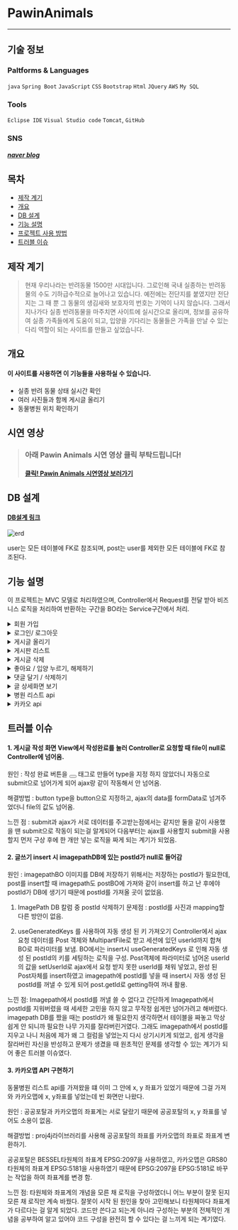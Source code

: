 # PawinAnimals
-----------
## 기술 정보

### Paltforms & Languages
`java` `Spring Boot` `JavaScript` `CSS` `Bootstrap` `Html` `JQuery` `AWS` `My SQL`
### Tools
`Eclipse IDE` `Visual Studio code` `Tomcat`, `GitHub`
### SNS
##### [naver blog](https://blog.naver.com/hello_world0_07)

## 목차
+ <span style="color:black">[제작 계기](#제작-계기)</span>
+ [개요](#개요)
+ [DB 설계](#DB-설계)
+ [기능 설명](#기능-설명)
+ [프로젝트 사용 방법](#프로젝트-사용-방법)
+ [트러블 이슈](#트러블-이슈)

## 제작 계기
> 현재 우리나라는 반려동물 1500만 시대입니다.
>그로인해 국내 실종하는 반려동물의 수도 기하급수적으로 늘어나고 있습니다.
>예전에는 전단지를 붙였지만 전단지는 그 때 뿐 그 동물의 생김새와 보호자의 번호는 기억이 나지 않습니다.
>그래서 지나가다 실종 반려동물을 마주치면 사이트에 실시간으로 올리며, 정보를 공유하여 실종 가족들에게 도움이 되고, 입양을 기다리는 동물들은 가족을 만날 수 있는 다리 역할이 되는 사이트를 만들고 싶었습니다.

## 개요
#### 이 사이트를 사용하면 이 기능들을 사용하실 수 있습니다.
+ 실종 반려 동물 상태 실시간 확인
+ 여러 사진들과 함께 게시글 올리기
+ 동물병원 위치 확인하기

## 시연 영상 
> ### 아래 Pawin Animals 시연 영상 클릭 부탁드립니다!
> #### [클릭! Pawin Animals 시연영상 보러가기](https://youtu.be/9_x5TtqgX6E)

## DB 설계
#### [DB설계 링크](https://docs.google.com/spreadsheets/d/1G2XHEZBFKvZEbPCXA1HBjAaZSoXaw1s_i66xens9OvU/edit#gid=980509685)
![erd](https://user-images.githubusercontent.com/120003960/224655460-ce281824-8fcb-4dbd-823a-ea6904123455.png)

user는 모든 테이블에 FK로 참조되며, post는 user를 제외한 모든 테이블에 FK로 참조된다.

## 기능 설명
이 프로젝트는 MVC 모델로 처리하였으며, Controller에서 Request를 전달 받아 비즈니스 로직을 처리하여 반환하는 구간을 BO라는 Service구간에서 처리.
<details><summary>회원 가입</summary>
<p>
  <strong><중복확인></strong> <br>
<img src ="https://user-images.githubusercontent.com/120003960/224636731-11f38553-c122-474b-a799-92e62de3ce26.png" width="400" height="400">

View화면에서 회원가입 시 아이디가 중복 됐을 때 빨간 글씨로 "이미 사용중인 ID입니다."를 띄움.
<br>
    
<strong><DB저장></strong> <br>
<img src="https://user-images.githubusercontent.com/120003960/224638301-08ba419e-be97-4d65-b867-4920c166aaae.png" width="700" height="50"><br>
  비밀번호 저장 시 해싱 된 비밀번호를 저장.

 </p>
</details>
  
<details><summary>로그인/ 로그아웃</summary>
  <p>
  로그인하기를 눌렀을 때 loginId, password가 중복이 있는지 확인 후 중복건이 없을 시에만 로그인 후 모든 메뉴 사용권한 획득<br><br>
 로그아웃 시 메뉴 사용 권한 없어짐.
  </p>
  </details>
  
 <details><summary>게시글 올리기</summary>
  <p>
  <img src="https://user-images.githubusercontent.com/120003960/224639687-e5a3c519-fd94-4167-a644-5e97433286a9.png" width="400" height="400"> <br>
  게시글을 올릴 때에는 3장 이하의 사진들을 넣을 수 있으며, 제목, 내용, 상태, 지역, 동물종이 빠짐 없이 넣을 수 있도록 구현.<br>
  </p>
</details>

 <details><summary>게시판 리스트</summary>
  <p>
  <img src="https://user-images.githubusercontent.com/120003960/224786959-76faf3da-a2d0-457c-8cd2-ea9f0b4d6430.png" width="450" height="400"><br>
  유저들이 올린 게시글 리스트를 볼 수 있다<br><br>
  <img src="https://user-images.githubusercontent.com/120003960/224786965-98d6636f-09ce-4015-8772-42ba580d9082.png" width="450" height="400"><br>
    검색한 화면만 볼 수도 있다.
  </p>
 </details>

 <details><summary>게시글 삭제</summary>
  <p>
  
  게시글 삭제할 때는 게시글 글과 사진들, 게시글에 달린 좋아요/입양 내용, 댓글도 함께 삭제하도록 만듬<br>

  </p>
  </details>
 <details><summary>좋아요 / 입양 누르기, 해제하기</summary>
  <p>
  <img src="https://user-images.githubusercontent.com/120003960/224642209-feac2226-3028-45c5-aa01-40f02c007c06.png" width="400" height="400"> <br>
  좋아요를 눌렀을 때는 하트와, 체크표시 색깔이 변하고 좋아요 갯수를 눌렀을 때는 모달로 누른 사람들의 로그인 아이디를 확인 할 수 있다.
<br>

  </p>
  </details>
 <details><summary>댓글 달기 / 삭제하기</summary>
  <p>
  <img src="https://user-images.githubusercontent.com/120003960/224642947-ffb499a1-3c7f-4d6d-a78a-6404460b5cde.png" width="400" height="400"><br>
   댓글을 작성 시 화면 이동 없이 머무르게 되며, 댓글 오른쪽 아이콘을 누르면 삭제가 가능하다.
  </p>
  </details>
  <details><summary>글 상세화면 보기</summary>
  <p>
  <img src="https://user-images.githubusercontent.com/120003960/224643208-f89cad87-23e2-4278-af59-cb637237011f.png" width="400" height="600"><br>
  좋아요와 댓글을 쓰며 유저들끼리 소통 창고가 되는 화면이다.
  </p>
  </details>
   <details><summary>병원 리스트 api</summary>
  <p>
  <img src="https://user-images.githubusercontent.com/120003960/224643713-a51e3807-b819-4349-9f79-fd87dc7d36d7.png" width="400" height="600"><br>
  현재 운영중인 병원들만 있으며, 병원 이름을 검색하여 볼 수도 있다.
</p>
</details>
    
<details><summary>카카오 api</summary>
  <p>
 <img src="https://user-images.githubusercontent.com/120003960/224644286-4a6fb9bb-163a-4416-9461-baff261a6f27.png" width="400" height="400"><br>
 병원 주소 파악을 위한 화면이다.
</p>
 </details>
 


## 트러블 이슈 
#### 1. 게시글 작성 화면 View에서 작성완료를 눌러 Controller로 요청할 때 file이 null로 Controller에 넘어옴.

원인 : 작성 완료 버튼을 <button></button> 태그로 만들어 type을 지정 하지 않았더니 자동으로 submit으로 넘어가게 되어 ajax랑 같이 작동해서 안 넘어옴.

해결방법 : button type을 button으로 지정하고, ajax의 data를 formData로 넘겨주었더니 file의 값도 넘어옴.

느낀 점 : submit과 ajax가 서로 데이터를 주고받는점에서는 같지만 둘을 같이 사용했을 땐 submit으로 작동이 되는걸 알게되어 다음부터는 ajax를 사용할지 submit을 사용할지 먼저 구상 후에 한 개만 넣는 로직을 짜게 되는 계기가 되었음.

#### 2. 글쓰기 insert 시 imagepathDB에 있는 postId가 null로 들어감 

원인 : imagepathBO 이미지를 DB에 저장하기 위해서는 저장하는 postId가 필요한데, post를 insert할 때 imagepath도 postBO에 가져와 같이 insert를 하고 난 후에야 postId가 DB에 생기기 때문에 postId를 가져올 곳이 없었음.


1) ImagePath DB 칼럼 중 postId 삭제하기 
문제점 : postId를 사진과 mapping할 다른 방안이 없음.

2) useGeneratedKeys 를 사용하여 자동 생성 된 키 가져오기
Controller에서 ajax 요청 데이터를 Post 객체와 MultipartFile로 받고 세션에 있던 userId까지 합쳐 BO로 파라미터를 보냄.
BO에서는 insert시 useGeneratedKeys 로 인해 자동 생성 된 postId의 키를 세팅하는 로직을 구성.
Post객체에 파라미터로 넘어온 userId의 값을 setUserId로 ajax에서 요청 받지 못한 userId를 채워 넣었고, 완성 된 Post자체를 insert하였고 imagepath에 postId를 넣을 때 insert시 자동 생성 된 postId를 꺼낼 수 있게 되어 post.getId로 getting하여 꺼내 활용.

느낀 점: Imagepath에서 postId를 꺼낼 쓸 수 없다고 간단하게 Imagepath에서 postId를 지워버렸을 때 세세한 고민을 하지 않고 무작정 쉽게만 넘어가려고 해버렸다.
imagepath DB를 짰을 때는 postId가 왜 필요한지 생각하면서 테이블을 짜놓고 막상 쉽게 안 되니까 필요한 나무 가지를 잘라버린거였다.
그래도 imagepath에서 postId를 지우고 나니 처음에 제가 왜 그 컬럼을 넣었는지 다시 상기시키게 되었고, 쉽게 생각을 잘라버린 자신을 반성하고 문제가 생겼을 때 원초적인 문제를 생각할 수 있는 계기가 되어 좋은 트러블 이슈였다.

#### 3. 카카오맵 API 구현하기

동물병원 리스트 api를 가져왔을 떄 이미 그 안에 x, y 좌표가 있었기 때문에 그걸 가져와 카카오맵에 x, y좌표를 넣었는데 빈 화면만 나왔다.

원인 : 공공포탈과 카카오맵의 좌표계는 서로 달랐기 때문에 공공포탈의 x, y 좌표를 넣어도 소용이 없음.

해결방법 : proj4j라이브러리를 사용해 공공포탈의 좌표를 카카오맵의 좌표로 좌표계 변환하기.

공공포탈은 BESSEL타원체의 좌표계 EPSG:2097을 사용하였고, 카카오맵은 GRS80타원체의 좌표계 EPSG:5181을 사용하였기 때문에 EPSG:2097을 EPSG:5181로 바꾸는 작업을 하여 좌표계를 변경 함.

느낀 점: 타원체와 좌표계의 개념을 모른 채 로직을 구성하였더니 어느 부분이 잘못 된지 모른 채 로직만 계속 바꿨다.
잘못이 시작 된 원인을 찾아 고민해보니 타원체마다 좌표계가 다르다는 걸 알게 되었다. 
코드만 쓴다고 되는게 아니라 구성하는 부분의 전체적인 개념을 공부하여 알고 있어야 코드 구성을 완전히 할 수 있다는 걸 느끼게 되는 계기였다.
